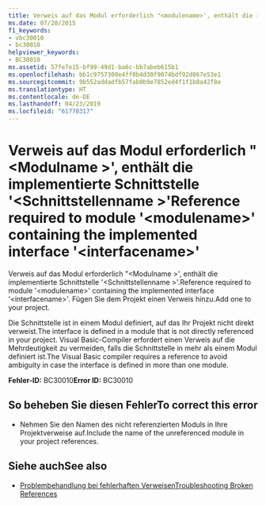 ```yaml
---
title: Verweis auf das Modul erforderlich "<modulename>', enthält die implementierte Schnittstelle'<interfacename>"
ms.date: 07/20/2015
f1_keywords:
- vbc30010
- bc30010
helpviewer_keywords:
- BC30010
ms.assetid: 57fe7e15-bf99-49d1-ba6c-bb7abeb615b1
ms.openlocfilehash: bb1c9757300e4ff0b4d30f9074bdf92d067e53e1
ms.sourcegitcommit: 9b552addadfb57fab0b9e7852ed4f1f1b8a42f8e
ms.translationtype: HT
ms.contentlocale: de-DE
ms.lasthandoff: 04/23/2019
ms.locfileid: "61770317"
---
```

# <a name="reference-required-to-module-modulename-containing-the-implemented-interface-interfacename"></a><span data-ttu-id="4ab00-102">Verweis auf das Modul erforderlich "\<Modulname >', enthält die implementierte Schnittstelle '\<Schnittstellenname >'</span><span class="sxs-lookup"><span data-stu-id="4ab00-102">Reference required to module '\<modulename>' containing the implemented interface '\<interfacename>'</span></span>
<span data-ttu-id="4ab00-103">Verweis auf das Modul erforderlich "\<Modulname >', enthält die implementierte Schnittstelle '\<Schnittstellenname >'.</span><span class="sxs-lookup"><span data-stu-id="4ab00-103">Reference required to module '\<modulename>' containing the implemented interface '\<interfacename>'.</span></span> <span data-ttu-id="4ab00-104">Fügen Sie dem Projekt einen Verweis hinzu.</span><span class="sxs-lookup"><span data-stu-id="4ab00-104">Add one to your project.</span></span>  
  
 <span data-ttu-id="4ab00-105">Die Schnittstelle ist in einem Modul definiert, auf das Ihr Projekt nicht direkt verweist.</span><span class="sxs-lookup"><span data-stu-id="4ab00-105">The interface is defined in a module that is not directly referenced in your project.</span></span> <span data-ttu-id="4ab00-106">Visual Basic-Compiler erfordert einen Verweis auf die Mehrdeutigkeit zu vermeiden, falls die Schnittstelle in mehr als einem Modul definiert ist.</span><span class="sxs-lookup"><span data-stu-id="4ab00-106">The Visual Basic compiler requires a reference to avoid ambiguity in case the interface is defined in more than one module.</span></span>  
  
 <span data-ttu-id="4ab00-107">**Fehler-ID:** BC30010</span><span class="sxs-lookup"><span data-stu-id="4ab00-107">**Error ID:** BC30010</span></span>  
  
## <a name="to-correct-this-error"></a><span data-ttu-id="4ab00-108">So beheben Sie diesen Fehler</span><span class="sxs-lookup"><span data-stu-id="4ab00-108">To correct this error</span></span>  
  
- <span data-ttu-id="4ab00-109">Nehmen Sie den Namen des nicht referenzierten Moduls in Ihre Projektverweise auf.</span><span class="sxs-lookup"><span data-stu-id="4ab00-109">Include the name of the unreferenced module in your project references.</span></span>  
  
## <a name="see-also"></a><span data-ttu-id="4ab00-110">Siehe auch</span><span class="sxs-lookup"><span data-stu-id="4ab00-110">See also</span></span>

- [<span data-ttu-id="4ab00-111">Problembehandlung bei fehlerhaften Verweisen</span><span class="sxs-lookup"><span data-stu-id="4ab00-111">Troubleshooting Broken References</span></span>](/visualstudio/ide/troubleshooting-broken-references)
